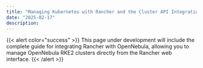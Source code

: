 ```yaml
---
title: "Managing Kubernetes with Rancher and the Cluster API Integration"
date: "2025-02-17"
description:
---
```


<a id="running-kubernetes-clusters"></a>

{{< alert color="success" >}}
This page under development will include the complete guide for integrating Rancher with OpenNebula, allowing you to manage OpenNebula RKE2 clusters directly from the Rancher web interface.
{{< /alert >}}
